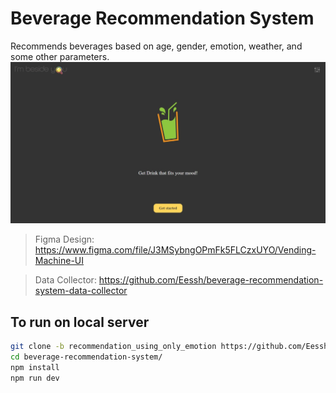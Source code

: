# Beverage Recommendation System

Recommends beverages based on age, gender, emotion, weather, and some other parameters.
![Home Page](./screenshots/home.jpeg)

> Figma Design: https://www.figma.com/file/J3MSybngOPmFk5FLCzxUYO/Vending-Machine-UI

> Data Collector: https://github.com/Eessh/beverage-recommendation-system-data-collector

## To run on local server
```bash
git clone -b recommendation_using_only_emotion https://github.com/Eessh/beverage-recommendation-system.git
cd beverage-recommendation-system/
npm install
npm run dev
```
